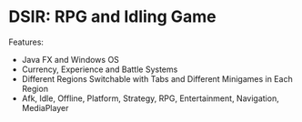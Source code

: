 # DSIR: RPG and Idling Game
Features:
* Java FX and Windows OS
* Currency, Experience and Battle Systems
* Different Regions Switchable with Tabs and Different Minigames in Each Region
* Afk, Idle, Offline, Platform, Strategy, RPG, Entertainment, Navigation, MediaPlayer
